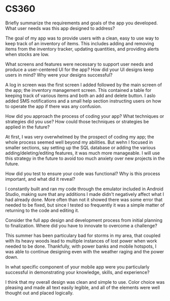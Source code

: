 # CS360
Briefly summarize the requirements and goals of the app you developed. What user needs was this app designed to address?

The goal of my app was to provide users with a clean, easy to use way to keep track of an inventory of items. This includes adding and removing items from the inventory tracker, updating quantities, and providing alerts when stocks are low.

What screens and features were necessary to support user needs and produce a user-centered UI for the app? How did your UI designs keep users in mind? Why were your designs successful?

A log in screen was the first screen I added followed by the main screen of the app; the inventory management screen. This contained a table for keeping track of various items and both an add and delete button. I aslo added SMS notifications and a small help section instructing users on how to operate the app if there was any confusion.

How did you approach the process of coding your app? What techniques or strategies did you use? How could those techniques or strategies be applied in the future?

At first, I was very overwhelmed by the prospect of coding my app; the whole process seemed well beyond my abilities. But wehn I focused in smaller sections, say setting up the SQL database or adding the various adding/deleting/editing features, it was much more manageable. I will use this strategy in the future to avoid too much anxiety over new projects in the future.

How did you test to ensure your code was functional? Why is this process important, and what did it reveal?

I constantly built and ran my code through the emulator included in Android Studio, making sure that any additions I made didn't negatively affect what I had already done. More often than not it showed there was some error that needed to be fixed, but since I tested so frequently it was a simple matter of returning to the code and editing it.

Consider the full app design and development process from initial planning to finalization. Where did you have to innovate to overcome a challenge?

This summer has been particulary bad for storms in my area, that coupled with its heavy woods lead to multiple instances of lost power when work needed to be done. Thankfully, with power banks and mobile hotspots, I was able to continue designing even with the weather raging and the power down.

In what specific component of your mobile app were you particularly successful in demonstrating your knowledge, skills, and experience?

I think that my overall design was clean and simple to use. Color choice was pleasing and made all text easily legible, and all of the elements were well thought out and placed logically.
